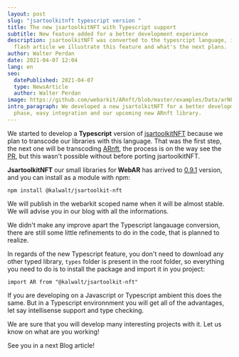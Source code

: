 ```yaml
---
layout: post
slug: "jsartoolkitnft typescript version "
title: The new jsartoolkitNFT with Typescript support
subtitle: New feature added for a better development experience
description: jsartoolkitNFT was converted to the typesrcipt language, in this
  flash article we illustrate this feature and what's the next plans.
author: Walter Perdan
date: 2021-04-07 12:04
lang: en
seo:
  datePublished: 2021-04-07
  type: NewsArticle
  author: Walter Perdan
image: https://github.com/webarkit/ARnft/blob/master/examples/Data/arNFT-logo.gif
intro_paragraph: We developed a new jsartolkitNFT for a better development
  phase, easy integration and our upcoming new ARnft library.
---
```

We started to develop a **Typescript** version of [jsartoolkitNFT](https://github.com/webarkit/jsartoolkitNFT)  because we plan to transcode our libraries with this language. That was the first step, the next one will be transcoding [ARnft](https://github.com/webarkit/ARnft), the process is on the way see the [PR](https://github.com/webarkit/ARnft/pull/158), but this wasn't possible without before porting  jsartoolkitNFT. 

**JsartoolkitNFT** our small libraries for **WebAR** has arrived to [0.9.1](https://github.com/webarkit/jsartoolkitNFT/releases/tag/0.9.1) version, and you can install as a module with npm:

`npm install @kalwalt/jsartoolkit-nft`

We will publish in the webarkit scoped name when it will be almost stable. We will advise you in our blog with all the informations.

We didn't make any improve apart the Typescript langauage conversion, there are still some little refinements to do in the code, that is planned to realize.

In regards of the new Typescript feature, you don't need to download any other typed library, `types` folder is present  in the root folder, so everything you need to do is to install the package and import it in you project:

`import AR from "@kalwalt/jsartoolkit-nft"`

If you are developing on a Javascript or Typescript ambient this does the same. But in a Typescript environnment you will get all of the advantages, let say intellisense support and type checking. 

We are sure that you will develop many interesting projects with it. Let us know on what are you working!

See you in a next Blog article!